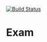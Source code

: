 [![Build Status](https://travis-ci.com/fred8728/Exam.svg?branch=master)](https://travis-ci.com/fred8728/Exam)


# Exam
